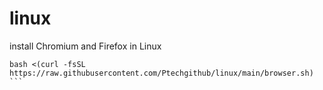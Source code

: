 # linux



install Chromium and Firefox in Linux

````
bash <(curl -fsSL https://raw.githubusercontent.com/Ptechgithub/linux/main/browser.sh)
```
